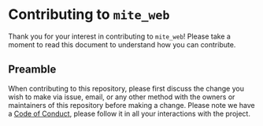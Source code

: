 # Contributing to `mite_web`

Thank you for your interest in contributing to `mite_web`! Please take a moment to
read this document to understand how you can contribute.

## Preamble

When contributing to this repository, please first discuss the change you wish to
make via issue, email, or any other method with the owners or maintainers of this repository
before making a change. Please note we have a [Code of Conduct](CODE_OF_CONDUCT.md),
please follow it in all your interactions with the project.
